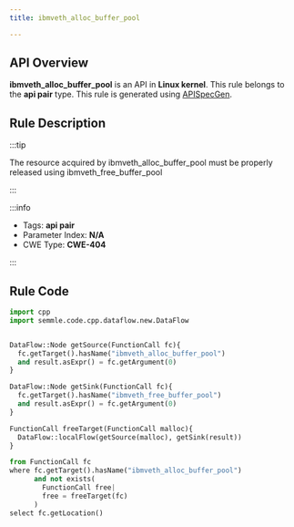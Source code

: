 ```yaml
---
title: ibmveth_alloc_buffer_pool

---
```



## API Overview
**ibmveth_alloc_buffer_pool** is an API in **Linux kernel**. This rule belongs to the **api pair** type. This rule is generated using [APISpecGen](../../tools/APISpecGen).
## Rule Description

:::tip

The resource acquired by ibmveth_alloc_buffer_pool must be properly released using ibmveth_free_buffer_pool

:::

:::info

- Tags: **api pair**
- Parameter Index: **N/A**
- CWE Type: **CWE-404**

:::

## Rule Code
```python
import cpp
import semmle.code.cpp.dataflow.new.DataFlow


DataFlow::Node getSource(FunctionCall fc){
  fc.getTarget().hasName("ibmveth_alloc_buffer_pool")
  and result.asExpr() = fc.getArgument(0)
}

DataFlow::Node getSink(FunctionCall fc){
  fc.getTarget().hasName("ibmveth_free_buffer_pool")
  and result.asExpr() = fc.getArgument(0)
}

FunctionCall freeTarget(FunctionCall malloc){
  DataFlow::localFlow(getSource(malloc), getSink(result))
}

from FunctionCall fc
where fc.getTarget().hasName("ibmveth_alloc_buffer_pool")
      and not exists(
        FunctionCall free| 
        free = freeTarget(fc)
      )
select fc.getLocation()

    
```